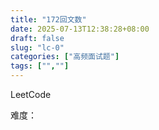```yaml
---
title: "172回文数"
date: 2025-07-13T12:38:28+08:00
draft: false
slug: "lc-0"
categories: ["高频面试题"]
tags: ["",""]
---
```


LeetCode

难度：

<!--more-->

```cpp

```
